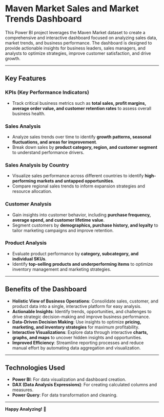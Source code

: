 # Maven Market Sales and Market Trends Dashboard

This Power BI project leverages the Maven Market dataset to create a comprehensive and interactive dashboard focused on analyzing sales data, market trends, and business performance. The dashboard is designed to provide actionable insights for business leaders, sales managers, and analysts to optimize strategies, improve customer satisfaction, and drive growth.

---

## Key Features

### **KPIs (Key Performance Indicators)**
- Track critical business metrics such as **total sales, profit margins, average order value, and customer retention rates** to assess overall business health.

### **Sales Analysis**
- Analyze sales trends over time to identify **growth patterns, seasonal fluctuations, and areas for improvement**.
- Break down sales by **product category, region, and customer segment** to understand performance drivers.

### **Sales Analysis by Country**
- Visualize sales performance across different countries to identify **high-performing markets and untapped opportunities**.
- Compare regional sales trends to inform expansion strategies and resource allocation.

### **Customer Analysis**
- Gain insights into customer behavior, including **purchase frequency, average spend, and customer lifetime value**.
- Segment customers by **demographics, purchase history, and loyalty** to tailor marketing campaigns and improve retention.

### **Product Analysis**
- Evaluate product performance by **category, subcategory, and individual SKUs**.
- Identify **top-selling products and underperforming items** to optimize inventory management and marketing strategies.

---

## Benefits of the Dashboard

- **Holistic View of Business Operations**: Consolidate sales, customer, and product data into a single, interactive platform for easy analysis.
- **Actionable Insights**: Identify trends, opportunities, and challenges to drive strategic decision-making and improve business performance.
- **Data-Driven Decision Making**: Use insights to optimize **pricing, marketing, and inventory strategies** for maximum profitability.
- **Interactive Visualizations**: Explore data through interactive **charts, graphs, and maps** to uncover hidden insights and opportunities.
- **Improved Efficiency**: Streamline reporting processes and reduce manual effort by automating data aggregation and visualization.

---

## Technologies Used
- **Power BI**: For data visualization and dashboard creation.
- **DAX (Data Analysis Expressions)**: For creating calculated columns and measures.
- **Power Query**: For data transformation and cleaning.

---

**Happy Analyzing!** 🚀
